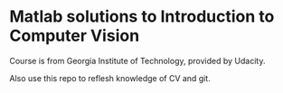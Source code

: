 # Matlab solutions to Introduction to Computer Vision
Course is from Georgia Institute of Technology, provided by Udacity.

Also use this repo to reflesh knowledge of CV and git.
